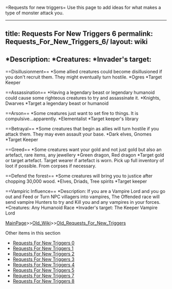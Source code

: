 =Requests for new triggers=
Use this page to add ideas for what makes a type of monster attack you.

----
title: Requests For New Triggers 6
permalink: Requests_For_New_Triggers_6/
layout: wiki
----
*Description:
*Creatures:
*Invader's target:
----

==Disillusionment==
*Some allied creatures could become disillusioned if you don't recruit them. They might eventually turn hostile.
*Ogres
*Target Keeper

==Assassination==
*Having a legendary beast or legendary humanoid could cause some righteous creatures to try and assassinate it.
*Knights, Dwarves
*Target a legendary beast or humanoid

==Arson==
*Some creatures just want to set fire to things. It is compulsive...apparently.
*Elementalist
*Target keeper's library

==Betrayal==
*Some creatures that begin as allies will turn hostile if you attack them. They may even assault your base.
*Dark elves, Gnomes
*Target Keeper

==Greed==
*Some creatures want your gold and not just gold but also an artefact, rare items, any jewellery
*Green dragon, Red dragon
*Target gold or target artefact. Target wearer if artefact is worn. Pick up full inventory of loot if possible. From corpses if necessary.

==Defend the forest==
*Some creatures will bring you to justice after chopping 30,000 wood.
*Elves, Driads, Tree spirits
*Target keeper


==Vampiric Influence==
*Description: If you are a Vampire Lord and you go out and Feed or Turn NPC villagers into vampires, The Offended race will send vampire Hunters to try and Kill you and any vampires in your forces. 
*Creatures: Any Humanoid Race
*Invader's target: The Keeper Vampire Lord

[MainPage](/keeperrl_wiki/ "wikilink")>>[Old_Wiki](/keeperrl_wiki/Old_Wiki "wikilink")>>[Old_Requests_For_New_Triggers](/keeperrl_wiki/Old_Requests_For_New_Triggers "wikilink")

Other items in this section
-    [Requests For New Triggers 0](/keeperrl_wiki/Requests_For_New_Triggers_0 "wikilink")
-    [Requests For New Triggers 1](/keeperrl_wiki/Requests_For_New_Triggers_1 "wikilink")
-    [Requests For New Triggers 2](/keeperrl_wiki/Requests_For_New_Triggers_2 "wikilink")
-    [Requests For New Triggers 3](/keeperrl_wiki/Requests_For_New_Triggers_3 "wikilink")
-    [Requests For New Triggers 4](/keeperrl_wiki/Requests_For_New_Triggers_4 "wikilink")
-    [Requests For New Triggers 5](/keeperrl_wiki/Requests_For_New_Triggers_5 "wikilink")
-    [Requests For New Triggers 7](/keeperrl_wiki/Requests_For_New_Triggers_7 "wikilink")
-    [Requests For New Triggers 8](/keeperrl_wiki/Requests_For_New_Triggers_8 "wikilink")
